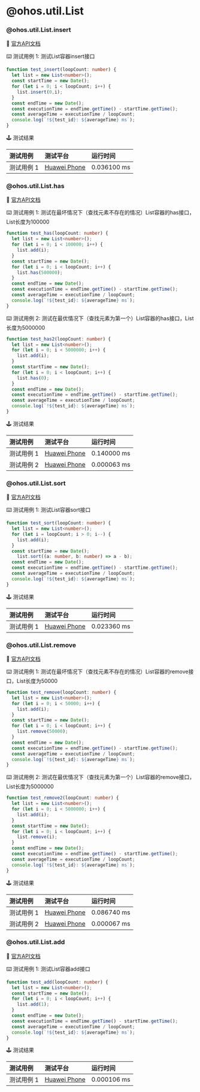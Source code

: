 # @ohos.util.List
### @ohos.util.List.insert

:book: [官方API文档](https://developer.harmonyos.com/cn/docs/documentation/doc-references-V3/js-apis-list-0000001428062020-V3#ZH-CN_TOPIC_0000001574128889__insert)

:keyboard: 测试用例 1: 测试List容器insert接口 

```typescript
function test_insert(loopCount: number) {
  let list = new List<number>();
  const startTime = new Date();
  for (let i = 0; i < loopCount; i++) {
    list.insert(0,i);
  }
  const endTime = new Date();
  const executionTime = endTime.getTime() - startTime.getTime();
  const averageTime = executionTime / loopCount;
  console.log(`!${test_id}: ${averageTime} ms`);
}
```
:joystick: 测试结果

| 测试用例   | 测试平台           | 运行时间        |
|:-------|:---------------|:------------|
| 测试用例 1 | [Huawei Phone] | 0.036100 ms |

### @ohos.util.List.has

:book: [官方API文档](https://developer.harmonyos.com/cn/docs/documentation/doc-references-V3/js-apis-list-0000001428062020-V3#ZH-CN_TOPIC_0000001574128889__has)

:keyboard: 测试用例 1: 测试在最坏情况下（查找元素不存在的情况）List容器的has接口，List长度为100000 

```typescript
function test_has(loopCount: number) {
  let list = new List<number>();
  for (let i = 0; i < 100000; i++) {
    list.add(i);
  }
  const startTime = new Date();
  for (let i = 0; i < loopCount; i++) {
    list.has(500000);
  }
  const endTime = new Date();
  const executionTime = endTime.getTime() - startTime.getTime();
  const averageTime = executionTime / loopCount;
  console.log(`!${test_id}: ${averageTime} ms`);
}
```
:keyboard: 测试用例 2: 测试在最优情况下（查找元素为第一个）List容器的has接口，List长度为5000000 

```typescript
function test_has2(loopCount: number) {
  let list = new List<number>();
  for (let i = 0; i < 5000000; i++) {
    list.add(i);
  }
  const startTime = new Date();
  for (let i = 0; i < loopCount; i++) {
    list.has(0);
  }
  const endTime = new Date();
  const executionTime = endTime.getTime() - startTime.getTime();
  const averageTime = executionTime / loopCount;
  console.log(`!${test_id}: ${averageTime} ms`);
}
```
:joystick: 测试结果

| 测试用例   | 测试平台           | 运行时间        |
|:-------|:---------------|:------------|
| 测试用例 1 | [Huawei Phone] | 0.140000 ms |
| 测试用例 2 | [Huawei Phone] | 0.000063 ms |

### @ohos.util.List.sort

:book: [官方API文档](https://developer.harmonyos.com/cn/docs/documentation/doc-references-V3/js-apis-list-0000001428062020-V3#ZH-CN_TOPIC_0000001574128889__sort)

:keyboard: 测试用例 1: 测试List容器sort接口 

```typescript
function test_sort(loopCount: number) {
  let list = new List<number>();
  for (let i = loopCount; i > 0; i--) {
    list.add(i);
  }
  const startTime = new Date();
    list.sort((a: number, b: number) => a - b);
  const endTime = new Date();
  const executionTime = endTime.getTime() - startTime.getTime();
  const averageTime = executionTime / loopCount;
  console.log(`!${test_id}: ${averageTime} ms`);
}
```
:joystick: 测试结果

| 测试用例   | 测试平台           | 运行时间        |
|:-------|:---------------|:------------|
| 测试用例 1 | [Huawei Phone] | 0.023360 ms |

### @ohos.util.List.remove

:book: [官方API文档](https://developer.harmonyos.com/cn/docs/documentation/doc-references-V3/js-apis-list-0000001428062020-V3#ZH-CN_TOPIC_0000001574128889__remove)

:keyboard: 测试用例 1: 测试在最坏情况下（查找元素不存在的情况）List容器的remove接口，List长度为50000 

```typescript
function test_remove(loopCount: number) {
  let list = new List<number>();
  for (let i = 0; i < 50000; i++) {
    list.add(i);
  }
  const startTime = new Date();
  for (let i = 0; i < loopCount; i++) {
    list.remove(50000);
  }
  const endTime = new Date();
  const executionTime = endTime.getTime() - startTime.getTime();
  const averageTime = executionTime / loopCount;
  console.log(`!${test_id}: ${averageTime} ms`);
}
```
:keyboard: 测试用例 2: 测试在最优情况下（查找元素为第一个）List容器的remove接口，List长度为5000000 

```typescript
function test_remove2(loopCount: number) {
  let list = new List<number>();
  for (let i = 0; i < 5000000; i++) {
    list.add(i);
  }
  const startTime = new Date();
  for (let i = 0; i < loopCount; i++) {
    list.remove(i);
  }
  const endTime = new Date();
  const executionTime = endTime.getTime() - startTime.getTime();
  const averageTime = executionTime / loopCount;
  console.log(`!${test_id}: ${averageTime} ms`);
}
```
:joystick: 测试结果

| 测试用例   | 测试平台           | 运行时间        |
|:-------|:---------------|:------------|
| 测试用例 1 | [Huawei Phone] | 0.086740 ms |
| 测试用例 2 | [Huawei Phone] | 0.000067 ms |

### @ohos.util.List.add

:book: [官方API文档](https://developer.harmonyos.com/cn/docs/documentation/doc-references-V3/js-apis-list-0000001428062020-V3#ZH-CN_TOPIC_0000001574128889__add)

:keyboard: 测试用例 1: 测试List容器add接口 

```typescript
function test_add(loopCount: number) {
  let list = new List<number>();
  const startTime = new Date();
  for (let i = 0; i < loopCount; i++) {
    list.add(1);
  }
  const endTime = new Date();
  const executionTime = endTime.getTime() - startTime.getTime();
  const averageTime = executionTime / loopCount;
  console.log(`!${test_id}: ${averageTime} ms`);
}
```
:joystick: 测试结果

| 测试用例   | 测试平台           | 运行时间        |
|:-------|:---------------|:------------|
| 测试用例 1 | [Huawei Phone] | 0.000106 ms |

[Huawei Phone]: ../../device/#huawei-phone
[Huawei Watch]: ../../device/#huawei-watch
[node]: ../../device/#typescript